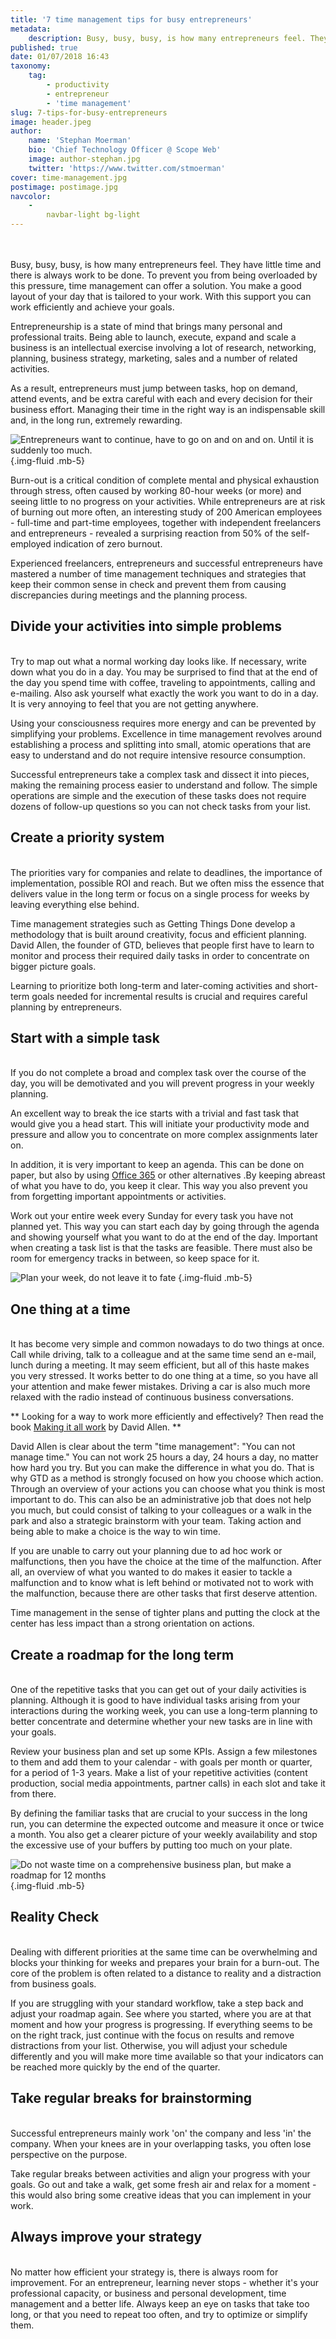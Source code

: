 ```yaml
---
title: '7 time management tips for busy entrepreneurs'
metadata:
    description: Busy, busy, busy, is how many entrepreneurs feel. They have little time and there is always work to be done. To prevent you from being overloaded by this pressure, time management can offer a solution. You make a good layout of your day that is tailored to your work. With this support you can wor...
published: true
date: 01/07/2018 16:43
taxonomy:
    tag:
        - productivity
        - entrepreneur
        - 'time management'
slug: 7-tips-for-busy-entrepreneurs
image: header.jpeg
author:
    name: 'Stephan Moerman'
    bio: 'Chief Technology Officer @ Scope Web'
    image: author-stephan.jpg
    twitter: 'https://www.twitter.com/stmoerman'
cover: time-management.jpg
postimage: postimage.jpg
navcolor:
    -
        navbar-light bg-light
---
```


<br>
<br>
Busy, busy, busy, is how many entrepreneurs feel. They have little time and there is always work to be done. To prevent you from being overloaded by this pressure, time management can offer a solution. You make a good layout of your day that is tailored to your work. With this support you can work efficiently and achieve your goals.

Entrepreneurship is a state of mind that brings many personal and professional traits. Being able to launch, execute, expand and scale a business is an intellectual exercise involving a lot of research, networking, planning, business strategy, marketing, sales and a number of related activities.

As a result, entrepreneurs must jump between tasks, hop on demand, attend events, and be extra careful with each and every decision for their business effort. Managing their time in the right way is an indispensable skill and, in the long run, extremely rewarding.

![Entrepreneurs want to continue, have to go on and on and on. Until it is suddenly too much.](burnout.png) {.img-fluid .mb-5}

Burn-out is a critical condition of complete mental and physical exhaustion through stress, often caused by working 80-hour weeks (or more) and seeing little to no progress on your activities. While entrepreneurs are at risk of burning out more often, an interesting study of 200 American employees - full-time and part-time employees, together with independent freelancers and entrepreneurs - revealed a surprising reaction from 50% of the self-employed indication of zero burnout.

Experienced freelancers, entrepreneurs and successful entrepreneurs have mastered a number of time management techniques and strategies that keep their common sense in check and prevent them from causing discrepancies during meetings and the planning process.

## Divide your activities into simple problems
<br>
Try to map out what a normal working day looks like. If necessary, write down what you do in a day. You may be surprised to find that at the end of the day you spend time with coffee, traveling to appointments, calling and e-mailing. Also ask yourself what exactly the work you want to do in a day. It is very annoying to feel that you are not getting anywhere.

Using your consciousness requires more energy and can be prevented by simplifying your problems. Excellence in time management revolves around establishing a process and splitting into small, atomic operations that are easy to understand and do not require intensive resource consumption.

Successful entrepreneurs take a complex task and dissect it into pieces, making the remaining process easier to understand and follow. The simple operations are simple and the execution of these tasks does not require dozens of follow-up questions so you can not check tasks from your list.

## Create a priority system
<br>
The priorities vary for companies and relate to deadlines, the importance of implementation, possible ROI and reach. But we often miss the essence that delivers value in the long term or focus on a single process for weeks by leaving everything else behind.

Time management strategies such as Getting Things Done develop a methodology that is built around creativity, focus and efficient planning. David Allen, the founder of GTD, believes that people first have to learn to monitor and process their required daily tasks in order to concentrate on bigger picture goals.

Learning to prioritize both long-term and later-coming activities and short-term goals needed for incremental results is crucial and requires careful planning by entrepreneurs.

## Start with a simple task
<br>
If you do not complete a broad and complex task over the course of the day, you will be demotivated and you will prevent progress in your weekly planning.

An excellent way to break the ice starts with a trivial and fast task that would give you a head start. This will initiate your productivity mode and pressure and allow you to concentrate on more complex assignments later on.

In addition, it is very important to keep an agenda. This can be done on paper, but also by using [Office 365](https://products.office.com/en-us/compare-all-microsoft-office-products?tab=1) or other alternatives .By keeping abreast of what you have to do, you keep it clear. This way you also prevent you from forgetting important appointments or activities.

Work out your entire week every Sunday for every task you have not planned yet. This way you can start each day by going through the agenda and showing yourself what you want to do at the end of the day. Important when creating a task list is that the tasks are feasible. There must also be room for emergency tracks in between, so keep space for it.

![Plan your week, do not leave it to fate](agenda.png) {.img-fluid .mb-5}

## One thing at a time
<br>
It has become very simple and common nowadays to do two things at once. Call while driving, talk to a colleague and at the same time send an e-mail, lunch during a meeting. It may seem efficient, but all of this haste makes you very stressed. It works better to do one thing at a time, so you have all your attention and make fewer mistakes. Driving a car is also much more relaxed with the radio instead of continuous business conversations.

** Looking for a way to work more efficiently and effectively? Then read the book [Making it all work](https://www.amazon.com/Making-All-Work-Winning-Business/dp/0143116622) by David Allen. **

David Allen is clear about the term "time management": "You can not manage time." You can not work 25 hours a day, 24 hours a day, no matter how hard you try. But you can make the difference in what you do. That is why GTD as a method is strongly focused on how you choose which action. Through an overview of your actions you can choose what you think is most important to do. This can also be an administrative job that does not help you much, but could consist of talking to your colleagues or a walk in the park and also a strategic brainstorm with your team. Taking action and being able to make a choice is the way to win time.

If you are unable to carry out your planning due to ad hoc work or malfunctions, then you have the choice at the time of the malfunction. After all, an overview of what you wanted to do makes it easier to tackle a malfunction and to know what is left behind or motivated not to work with the malfunction, because there are other tasks that first deserve attention.

Time management in the sense of tighter plans and putting the clock at the center has less impact than a strong orientation on actions.

## Create a roadmap for the long term
<br>
One of the repetitive tasks that you can get out of your daily activities is planning. Although it is good to have individual tasks arising from your interactions during the working week, you can use a long-term planning to better concentrate and determine whether your new tasks are in line with your goals.

Review your business plan and set up some KPIs. Assign a few milestones to them and add them to your calendar - with goals per month or quarter, for a period of 1-3 years. Make a list of your repetitive activities (content production, social media appointments, partner calls) in each slot and take it from there.

By defining the familiar tasks that are crucial to your success in the long run, you can determine the expected outcome and measure it once or twice a month. You also get a clearer picture of your weekly availability and stop the excessive use of your buffers by putting too much on your plate.

![Do not waste time on a comprehensive business plan, but make a roadmap for 12 months](roadmap.png) {.img-fluid .mb-5}

## Reality Check
<br>
Dealing with different priorities at the same time can be overwhelming and blocks your thinking for weeks and prepares your brain for a burn-out. The core of the problem is often related to a distance to reality and a distraction from business goals.

If you are struggling with your standard workflow, take a step back and adjust your roadmap again. See where you started, where you are at that moment and how your progress is progressing. If everything seems to be on the right track, just continue with the focus on results and remove distractions from your list. Otherwise, you will adjust your schedule differently and you will make more time available so that your indicators can be reached more quickly by the end of the quarter.

## Take regular breaks for brainstorming
<br>
Successful entrepreneurs mainly work 'on' the company and less 'in' the company. When your knees are in your overlapping tasks, you often lose perspective on the purpose.

Take regular breaks between activities and align your progress with your goals. Go out and take a walk, get some fresh air and relax for a moment - this would also bring some creative ideas that you can implement in your work.

## Always improve your strategy
<br>
No matter how efficient your strategy is, there is always room for improvement. For an entrepreneur, learning never stops - whether it's your professional capacity, or business and personal development, time management and a better life. Always keep an eye on tasks that take too long, or that you need to repeat too often, and try to optimize or simplify them.